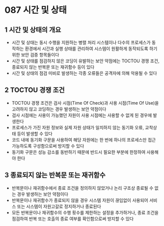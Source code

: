 # 087 시간 및 상태

## 1 시간 및 상태의 개요

- 시간 및 상태는 동시 수행을 지원하는 병렬 처리 시스템이나 다수의 프로세스가 동작하는 환경에서 시간과 실행 상태를 관리하여 시스템이 원활하게 동작되도록 하기 위한 보안 검증 항목들이다
- 시간 및 상태를 점검하지 않은 코딩이 유발하는 보안 약점에는 TOCTOU 경쟁 조건, 종료되지 않는 반복문 또는 재귀함수 등이 있다
- 시간 및 상태의 점검 미비로 발생하는 각종 오류들은 공격자에 의해 악용될 수 있다



## 2 TOCTOU 경쟁 조건

- TOCTOU 경쟁 조건은 검사 시점(Time Of Check)과 사용 시점(Time Of Use)을 고려하지 않고 코딩하는 경우 발생하는 보안 약점이다
- 검사 시점에는 사용이 가능했던 자원이 사용 시점에는 사용할 수 없게 된 경우에 발생한다
- 프로세스가 가진 자원 정보와 실제 자원 상태가 일치하지 않는 동기화 오류, 교착상태 등이 발생할 수 있다
- 코드 내에 동기화 구문을 사용하여 해당 자원에는 한 번에 하나의 프로세스만 접근 가능하도록 구성함으로써 방지할 수 있다
- 동기화 구문은 성능 감소를 동반하기 때문에 반드시 필요한 부분에 한정하여 사용해야 한다



##  3 종료되지 않는 반복문 또는 재귀함수

- 반복문이나 재귀함수에서 종료 조건을 정의하지 않았거나 논리 구조상 종료될 수 없는 경우 발생하는 보안 약점이다
- 반복문이나 재귀함수가 종료되지 않을 경우 시스템 자원이 끊임없이 사용되어 서비스 또는 시스템이 자원고갈로 정지하거나 종료된다
- 모든 반복문이나 재귀함수의 수행 횟수를 제한하는 설정을 추가하거나, 종료 조건을 점검하여 반복 또는 호출의 종료 여부를 확인함으로써 방지할 수 있다